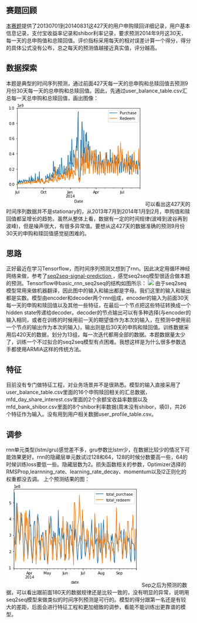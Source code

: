 ## 赛题回顾
[本赛题](https://tianchi.aliyun.com/getStart/introduction.htm?spm=5176.11165418.333.9.44c549ecQaf3W0&raceId=231573)提供了20130701到20140831这427天的用户申购赎回详细记录，用户基本信息记录，支付宝收益率记录和shibor利率记录，要求预测2014年9月这30天，每一天的总申购值和总赎回值。评价指标采用每天的相对误差计算一个得分，得分的具体公式没有公布，总之每天的预测值越接近真实值，评分越高。
## 数据探索
本题是典型的时间序列预测，通过前面427天每一天的总申购和总赎回值去预测9月份30天每一天的总申购和总赎回值。因此，先通过user_balance_table.csv汇总每一天总申购和总赎回值，画出图像：
<img src="plot/timeseries.png" />
可以看出这427天的时间序列数据并不是stationary的，从2013年7月到2014年1月到2月，申购值和赎回值都呈增长的趋势。虽然从整体上看，数据有一定的时间规律(波峰到波谷再到波峰)，但是噪声很大，有很多异常值。要想从这427天的数据准确的预测9月份30天的申购和赎回值感觉挺困难的。
## 思路
正好最近在学习Tensorflow，而时间序列预测又想到了rnn。因此决定用循环神经网络来做，参考了[seq2seq-signal-prediction ](https://github.com/guillaume-chevalier/seq2seq-signal-prediction)，感觉seq2seq模型很适合做本题的预测。Tensorflow中basic_rnn_seq2seq的结构如图所示：
<img src="https://www.tensorflow.org/images/basic_seq2seq.png" />
由于seq2seq模型常用来做机器翻译，因此图中的输入和输出都是字母。我们这里的输入和输出都是实数。模型由encoder和decoder两个rnn组成，encoder的输入为前面30天每一天的申购和赎回值以及其他一些特征，在最后一个节点把这些特征转换成一个hidden state传递给decoder。decoder的节点输出可以有多种选择(与encoder的输入相同，或者在训练的时候用前一天的期望值作为本次的输入，在预测中使用前一个节点的输出作为本次的输入)，输出则是后30天的申购和赎回值。训练数据采用后420天的数据，划分为13组，每一次迭代都用全部的数据。本题数据量太少了，训练一个不过拟合的seq2seq模型有点困难。我想这样是为什么很多参数选手都使用ARMIA这样的传统方法。
## 特征
目前没有专门做特征工程，对业务场景并不是很熟悉。模型的输入直接采用了user_balance_table.csv里面的16个申购赎回相关的汇总数据，mfd_day_share_interest.csv里面的2个余额宝收益率数据以及mfd_bank_shibor.csv里面的8个shibor利率数据(周末没有shibor，填0)，共26个特征作为输入。没有用到用户相关数据user_profile_table.csv。
## 调参
rnn单元类型(lstm/gru)感觉差不多，gru参数比lstm少，在数据比较少的情况下可能效果更好。rnn的隐藏层单元数试过128和64，128的时候分数要高一些，64的时候训练loss要低一些。隐藏层数为2。损失函数相关的参数，Optimizer选择的RMSProp,learnning_rate、learning_rate_decay、momentum以及l2正则化的权重都没去调。
上个预测结果的图：
<img src="plot/predict.png" />
Sep之后为预测的数据，可以看出跟前面180天的数据规律还是比较一致的，没有明显的异常，说明用seq2seq模型来做类似的时间序列预测是可行的。模型的得分跟第一名还是有较大的差距，后面会进行特征工程和更加细致的调参，看能不能训练出更靠谱的模型。
